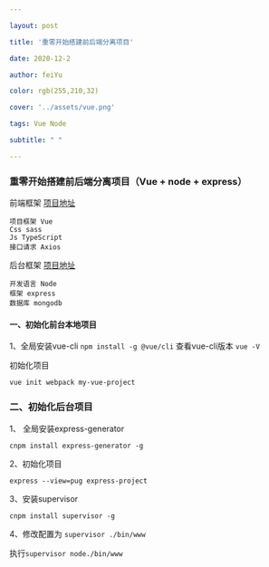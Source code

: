 ```yaml
---

layout: post

title: '重零开始搭建前后端分离项目'

date: 2020-12-2

author: feiYu

color: rgb(255,210,32)

cover: '../assets/vue.png'

tags: Vue Node

subtitle: " "

---
```


### 重零开始搭建前后端分离项目（Vue + node + express）

前端框架 [项目地址](http://localhost:3000/showMsg)

```
项目框架 Vue
Css sass
Js TypeScript
接口请求 Axios
```

后台框架 [项目地址](http://localhost:3000/showMsg)

```
开发语言 Node
框架 express
数据库 mongodb
```



#### 一、初始化前台本地项目
1、全局安装vue-cli
`npm install -g @vue/cli`
查看vue-cli版本
`vue -V`

初始化项目

`vue init webpack my-vue-project`

### 二、初始化后台项目

1、 全局安装express-generator

`cnpm install express-generator -g`

2、初始化项目

`express --view=pug express-project`

3、安装supervisor

`cnpm install supervisor -g`

4、修改配置为 `supervisor ./bin/www`

执行`supervisor node./bin/www`







